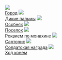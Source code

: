![](/books/prose_classic/Уильям%20Фолкнер/Город.jpg)  
[Город](/books/prose_classic/Уильям%20Фолкнер/Город)
![](/books/prose_classic/Уильям%20Фолкнер/Дикие%20пальмы.jpg)  
[Дикие пальмы](/books/prose_classic/Уильям%20Фолкнер/Дикие%20пальмы)
![](/books/prose_classic/Уильям%20Фолкнер/Особняк.jpg)  
[Особняк](/books/prose_classic/Уильям%20Фолкнер/Особняк)
![](/books/prose_classic/Уильям%20Фолкнер/Поселок.jpg)  
[Поселок](/books/prose_classic/Уильям%20Фолкнер/Поселок)
![](/books/prose_classic/Уильям%20Фолкнер/Реквием%20по%20монахине.jpg)  
[Реквием по монахине](/books/prose_classic/Уильям%20Фолкнер/Реквием%20по%20монахине)
![](/books/prose_classic/Уильям%20Фолкнер/Сарторис.jpg)  
[Сарторис](/books/prose_classic/Уильям%20Фолкнер/Сарторис)
![](/books/prose_classic/Уильям%20Фолкнер/Солдатская%20награда.jpg)  
[Солдатская награда](/books/prose_classic/Уильям%20Фолкнер/Солдатская%20награда)
![](/books/prose_classic/Уильям%20Фолкнер/Ход%20конем.jpg)  
[Ход конем](/books/prose_classic/Уильям%20Фолкнер/Ход%20конем)
